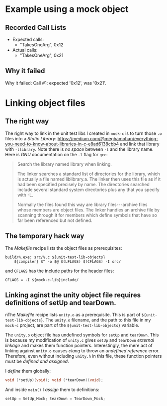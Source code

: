 # Example using a mock object
## Recorded Call Lists
- Expected calls:
    - "TakesOneArg", 0x12
- Actual calls:
    - "TakesOneArg", 0x21

## Why it failed
Why it failed: Call #1: expected '0x12', was '0x21'. 
# Linking object files
## The right way

The right way to link in the unit test libs I created in `mock-c`
is to turn those `.o` files into a *Static Library*:
https://medium.com/@meghamohan/everything-you-need-to-know-about-libraries-in-c-e8ad6138cbb4
and link that library with `-llibrary`.
Note there is *no space* between `-l` and the library name.
Here is *GNU* documentation on the `-l` flag for `gcc`:
> Search the library named library when linking.
> 
> The linker searches a standard list of directories for the
> library, which is actually a file named liblibrary.a.  The linker
> then uses this file as if it had been specified precisely by name.
> The directories searched include several standard system
> directories plus any that you specify with -L.
> 
> Normally the files found this way are library files---archive
> files whose members are object files.  The linker handles an
> archive file by scanning through it for members which define
> symbols that have so far been referenced but not defined.

## The temporary hack way

The *Makefile* recipe lists the object files as prerequisites:
```make
build/%.exe: src/%.c ${unit-test-lib-objects}
    ${compiler} $^ -o $@ $(LFLAGS) $(CFLAGS) -I src/
```
and `CFLAGS` has the include paths for the header files:
```make
CFLAGS = -I ${mock-c-lib}include/
```
## Linking aginst the unity object file requires definitions of setUp and tearDown.
nThe *Makefile* recipe lists `unity.o` as a prerequisite.
This is part of `${unit-test-lib-objects}`.
The `unity.o` filename,
and the path to this file in my `mock-c` project,
are part of the `${unit-test-lib-objects}` variable.

The `unity.o` object file has undefined symbols for
`setUp` and `tearDown`. This is because
my modification of `unity.c` gives `setUp` and `tearDown`
*external linkage* and makes them function pointers.
Interestingly, the mere act of linking against `unity.o`
causes *clang* to throw an *undefined reference* error.
Therefore, even without including `unity.h` in this file,
these function pointers must be *defined and assigned*.

I *define* them globally:
```c
void (*setUp)(void); void (*tearDown)(void);
```

And inside `main()` I *assign* them to definitions:
```c
setUp = SetUp_Mock; tearDown = TearDown_Mock;
```
